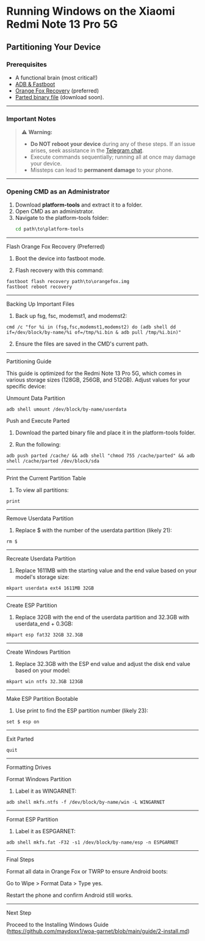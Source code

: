 # Running Windows on the Xiaomi Redmi Note 13 Pro 5G

## Partitioning Your Device

### Prerequisites
- A functional brain (most critical!)
- [ADB & Fastboot](https://developer.android.com/studio/releases/platform-tools)  
- [Orange Fox Recovery](https://orangefox.download/device/garnet) (preferred)
- [Parted binary file]() (download soon).

---

### Important Notes
> ⚠️ **Warning:**  
> 
> - **Do NOT reboot your device** during any of these steps. If an issue arises, seek assistance in the [Telegram chat](https://t.me/joinchat/MNjTmBqHIokjweeN0SpoyA).  
> - Execute commands sequentially; running all at once may damage your device.
> - Missteps can lead to **permanent damage** to your phone.

---

### Opening CMD as an Administrator
1. Download **platform-tools** and extract it to a folder.  
2. Open CMD as an administrator.  
3. Navigate to the platform-tools folder:  
   ```cmd
   cd path\to\platform-tools
   ```

---

Flash Orange Fox Recovery (Preferred)

1. Boot the device into fastboot mode.


2. Flash recovery with this command:

```
fastboot flash recovery path\to\orangefox.img
fastboot reboot recovery
```

---

Backing Up Important Files

1. Back up fsg, fsc, modemst1, and modemst2:

```
cmd /c "for %i in (fsg,fsc,modemst1,modemst2) do (adb shell dd if=/dev/block/by-name/%i of=/tmp/%i.bin & adb pull /tmp/%i.bin)"
```

2. Ensure the files are saved in the CMD's current path.

---

Partitioning Guide

This guide is optimized for the Redmi Note 13 Pro 5G, which comes in various storage sizes (128GB, 256GB, and 512GB). Adjust values for your specific device:

Unmount Data Partition
```
adb shell umount /dev/block/by-name/userdata
```
Push and Execute Parted

1. Download the parted binary file and place it in the platform-tools folder.

2. Run the following:
```
adb push parted /cache/ && adb shell "chmod 755 /cache/parted" && adb shell /cache/parted /dev/block/sda
```
---

Print the Current Partition Table

1. To view all partitions:
```
print
```
---

Remove Userdata Partition

1. Replace $ with the number of the userdata partition (likely 21):
```
rm $
```
---
Recreate Userdata Partition

1. Replace 1611MB with the starting value and the end value based on your model's storage size:
```
mkpart userdata ext4 1611MB 32GB
```
---

Create ESP Partition

1. Replace 32GB with the end of the userdata partition and 32.3GB with userdata_end + 0.3GB:
```
mkpart esp fat32 32GB 32.3GB
```
---

Create Windows Partition

1. Replace 32.3GB with the ESP end value and adjust the disk end value based on your model:
```
mkpart win ntfs 32.3GB 123GB
```
---

Make ESP Partition Bootable

1. Use print to find the ESP partition number (likely 23):
```
set $ esp on
```
---

Exit Parted
```
quit
```

---

Formatting Drives

Format Windows Partition

1. Label it as WINGARNET:
```
adb shell mkfs.ntfs -f /dev/block/by-name/win -L WINGARNET
```
---

Format ESP Partition

1. Label it as ESPGARNET:
```
adb shell mkfs.fat -F32 -s1 /dev/block/by-name/esp -n ESPGARNET
```


---

Final Steps

Format all data in Orange Fox or TWRP to ensure Android boots:

Go to Wipe > Format Data > Type yes.


Restart the phone and confirm Android still works.


---

Next Step

Proceed to the Installing Windows Guide (https://github.com/maydoxx1/woa-garnet/blob/main/guide/2-install.md)
